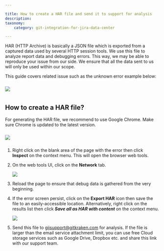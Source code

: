 ```yaml
---

title: How to create a HAR file and send it to support for analysis
description:
taxonomy:
    category: git-integration-for-jira-data-center

---
```


HAR (HTTP Archive) is basically a JSON file which is exported from a captured data used by several HTTP session tools. We use this file to analyze report data and debugging errors. This way, we may be able to reproduce your issue from our side. We ensure that all the data sent to us will only be used within our scope.

This guide covers related issue such as the unknown error example below:

<img src='/wp-content/uploads/gij-jira-instance-error-git-manager.png' style='margin:25px auto 40px auto;display:block;' />

## How to create a HAR file?

For generating the HAR file, we recommend to use Google Chrome. Make sure Chrome is updated to the latest version.

<img src='browser-right-click-inspect.png' style='margin:25px auto;display:block;' />

1.  Right click on the blank area of the page with the error then click **Inspect** on the context menu. This will open the browser web tools.

2.  On the web tools UI, click on the **Network** tab.

    ![](/wp-content/uploads/gij-browser-dev-tolls-network-tab.png)

3.  Reload the page to ensure that debug data is gathered from the very beginning.

4.  If the error screen persist, click on the **Export HAR** icon then save the file to an easily-accessible location. Alternatively, right click on the results list then click _**Save all as HAR with content**_ on the context menu.

    ![](/wp-content/uploads/gij-browser-dev-tolls-network-tab-export-har.png)

5.  Send this file to [gijsupport@gitkraken.com](mailto:gijsupport@gitkraken.com) for analysis. If the file is larger than the email service attachment limit, you can use free Cloud storage services such as Google Drive, Dropbox etc. and share this link with our support team.


